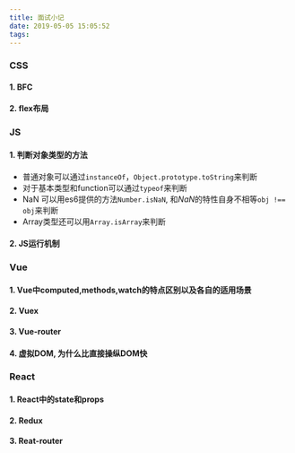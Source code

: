 ```yaml
---
title: 面试小记
date: 2019-05-05 15:05:52
tags:
---
```


### CSS
#### 1. BFC
#### 2. flex布局

### JS
#### 1. 判断对象类型的方法
* 普通对象可以通过`instanceOf`，`Object.prototype.toString`来判断
* 对于基本类型和function可以通过`typeof`来判断
* NaN 可以用es6提供的方法`Number.isNaN`, 和*NaN*的特性自身不相等`obj !== obj`来判断
* Array类型还可以用`Array.isArray`来判断

#### 2. JS运行机制

### Vue
#### 1. Vue中computed,methods,watch的特点区别以及各自的适用场景
#### 2. Vuex
#### 3. Vue-router
#### 4. 虚拟DOM, 为什么比直接操纵DOM快

### React
#### 1. React中的state和props
#### 2. Redux
#### 3. Reat-router